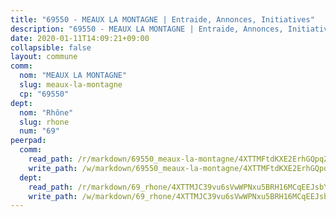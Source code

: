 ```yaml
---
title: "69550 - MEAUX LA MONTAGNE | Entraide, Annonces, Initiatives"
description: "69550 - MEAUX LA MONTAGNE | Entraide, Annonces, Initiatives"
date: 2020-01-11T14:09:21+09:00
collapsible: false
layout: commune
comm:
  nom: "MEAUX LA MONTAGNE"
  slug: meaux-la-montagne
  cp: "69550"
dept:
  nom: "Rhône"
  slug: rhone
  num: "69"
peerpad:
  comm:
    read_path: /r/markdown/69550_meaux-la-montagne/4XTTMFtdKXE2ErhGQpqZZ9Lt88iHkmxb3cnegiFKyhYXNG37F
    write_path: /w/markdown/69550_meaux-la-montagne/4XTTMFtdKXE2ErhGQpqZZ9Lt88iHkmxb3cnegiFKyhYXNG37F-K3TgUSr7B7TkjzfpWcAu1i1Qc82ZxwfyDxeeJ5YhcdrFigLFjzf2sUVCSBajoffUUoNJGWmQ2RJ9R9jqhhcKbii2unQ9SVVmqdGbLy6rcojiTj1azthPtegdk5a6qegkAUjBSaUH
  dept:
    read_path: /r/markdown/69_rhone/4XTTMJC39vu6sVwWPNxu5BRH16MCqEEJsbYu4RNyAxnNmNtVW
    write_path: /w/markdown/69_rhone/4XTTMJC39vu6sVwWPNxu5BRH16MCqEEJsbYu4RNyAxnNmNtVW-K3TgUzVUEXrXvc8NoaD9JfiBpc5MBFP7KZFqLEsm11xqJDEwSVMy7UACp2eYMzek3K6y2WLoyzq5xdKMZeizKNpfHbUBgJcoYSqfidBaPx8RcTCPmdCXhdgeLZLEYHVco5fHD6Pz
---
```


